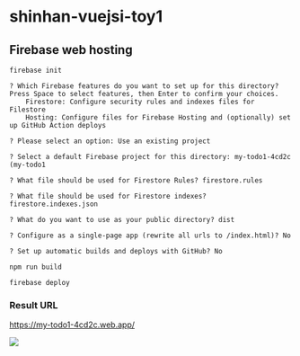 # shinhan-vuejsi-toy1

## Firebase web hosting
```shell
firebase init

? Which Firebase features do you want to set up for this directory? Press Space to select features, then Enter to confirm your choices.
	Firestore: Configure security rules and indexes files for Filestore
	Hosting: Configure files for Firebase Hosting and (optionally) set up GitHub Action deploys

? Please select an option: Use an existing project

? Select a default Firebase project for this directory: my-todo1-4cd2c (my-todo1

? What file should be used for Firestore Rules? firestore.rules

? What file should be used for Firestore indexes? firestore.indexes.json

? What do you want to use as your public directory? dist

? Configure as a single-page app (rewrite all urls to /index.html)? No

? Set up automatic builds and deploys with GitHub? No

npm run build

firebase deploy
```

### Result URL
https://my-todo1-4cd2c.web.app/

<img src="https://user-images.githubusercontent.com/120318020/218028334-3932e0f7-f767-4679-9667-aebb37d35a00.png">

